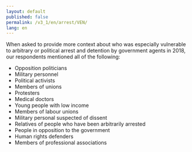 ```yaml
---
layout: default
published: false
permalink: /v3_1/en/arrest/VEN/
lang: en
---
```


When asked to provide more context about who was especially vulnerable to arbitrary or political arrest and detention by government agents in 2018, our respondents mentioned all of the following:
-	Opposition politicians
-	Military personnel
-	Political activists
-	Members of unions
-	Protesters 
-	Medical doctors
-	Young people with low income
-	Members of labour unions
-	Military personal suspected of dissent
-	Relatives of people who have been arbitrarily arrested
-	People in opposition to the government
-	Human rights defenders
-	Members of professional associations

